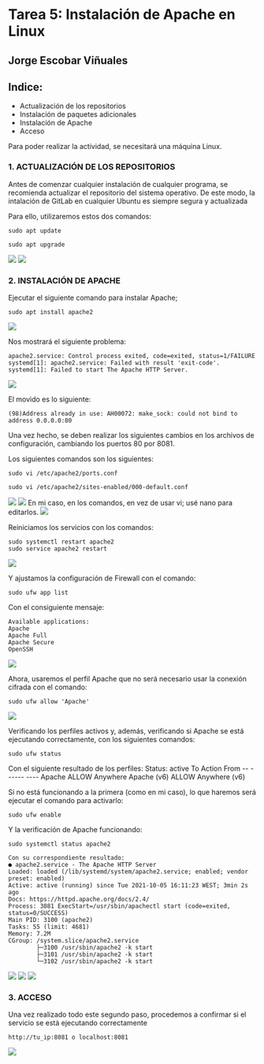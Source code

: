 # Tarea 5: Instalación de Apache en Linux

  ## Jorge Escobar Viñuales

  ## Indice:
 - Actualización de los repositorios
 - Instalación de paquetes adicionales
 - Instalación de Apache
 - Acceso

 Para poder realizar la actividad, se necesitará una máquina Linux.

 ### 1. ACTUALIZACIÓN DE LOS REPOSITORIOS

Antes de comenzar cualquier instalación de cualquier programa, se recomienda actualizar el repositorio del sistema operativo. De este modo, la intalación de GitLab en cualquier Ubuntu es siempre segura y actualizada

Para ello, utilizaremos estos dos comandos:

    sudo apt update

    sudo apt upgrade

![](https://github.com/Jorgeev27/GIT/blob/main/img/Tarea%205%20-%20Instalaci%C3%B3n%20de%20Apache%20en%20Linux/Apache%201.png)
![](https://github.com/Jorgeev27/GIT/blob/main/img/Tarea%205%20-%20Instalaci%C3%B3n%20de%20Apache%20en%20Linux/Apache%202.png)

  ### 2. INSTALACIÓN DE APACHE
Ejecutar el siguiente comando para instalar Apache;

    sudo apt install apache2


![](https://github.com/Jorgeev27/GIT/blob/main/img/Tarea%205%20-%20Instalaci%C3%B3n%20de%20Apache%20en%20Linux/Apache%203.png)

Nos mostrará el siguiente problema:

    apache2.service: Control process exited, code=exited, status=1/FAILURE
    systemd[1]: apache2.service: Failed with result 'exit-code'.
    systemd[1]: Failed to start The Apache HTTP Server.

![](https://github.com/Jorgeev27/GIT/blob/main/img/Tarea%205%20-%20Instalaci%C3%B3n%20de%20Apache%20en%20Linux/Apache%204.png)

El movido es lo siguiente:

    (98)Address already in use: AH00072: make_sock: could not bind to address 0.0.0.0:80

Una vez hecho, se deben realizar los siguientes cambios en los archivos de configuración, cambiando los puertos 80 por 8081.

Los siguientes comandos son los siguientes:

    sudo vi /etc/apache2/ports.conf

    sudo vi /etc/apache2/sites-enabled/000-default.conf

![](https://github.com/Jorgeev27/GIT/blob/main/img/Tarea%205%20-%20Instalaci%C3%B3n%20de%20Apache%20en%20Linux/Apache%205.png)
![](https://github.com/Jorgeev27/GIT/blob/main/img/Tarea%205%20-%20Instalaci%C3%B3n%20de%20Apache%20en%20Linux/Apache%206.png)
En mi caso, en los comandos, en vez de usar vi; usé nano para editarlos.
![](https://github.com/Jorgeev27/GIT/blob/main/img/Tarea%205%20-%20Instalaci%C3%B3n%20de%20Apache%20en%20Linux/Apache%207.png)

Reiniciamos los servicios con los comandos:

    sudo systemctl restart apache2
    sudo service apache2 restart

![](https://github.com/Jorgeev27/GIT/blob/main/img/Tarea%205%20-%20Instalaci%C3%B3n%20de%20Apache%20en%20Linux/Apache%208.png)

Y ajustamos la configuración de Firewall con el comando:

    sudo ufw app list

Con el consiguiente mensaje:

    Available applications:
    Apache
    Apache Full
    Apache Secure
    OpenSSH

![](https://github.com/Jorgeev27/GIT/blob/main/img/Tarea%205%20-%20Instalaci%C3%B3n%20de%20Apache%20en%20Linux/Apache%209.png)

Ahora, usaremos el perfil Apache que no será necesario usar la conexión cifrada con el comando:

    sudo ufw allow 'Apache'

![](https://github.com/Jorgeev27/GIT/blob/main/img/Tarea%205%20-%20Instalaci%C3%B3n%20de%20Apache%20en%20Linux/Apache%209.png)

Verificando los perfiles activos y, además, verificando si Apache se está ejecutando correctamente, con los siguientes comandos:

    sudo ufw status

Con el siguiente resultado de los perfiles:
    Status: active
    To             Action         From
    --             ------         ----
    Apache         ALLOW          Anywhere
    Apache (v6)    ALLOW          Anywhere (v6)

Si no está funcionando a la primera (como en mi caso), lo que haremos será ejecutar el comando para activarlo:

    sudo ufw enable



Y la verificación de Apache funcionando:

    sudo systemctl status apache2

    Con su correspondiente resultado:
    ● apache2.service - The Apache HTTP Server
    Loaded: loaded (/lib/systemd/system/apache2.service; enabled; vendor preset: enabled)
    Active: active (running) since Tue 2021-10-05 16:11:23 WEST; 3min 2s ago
    Docs: https://httpd.apache.org/docs/2.4/
    Process: 3081 ExecStart=/usr/sbin/apachectl start (code=exited, status=0/SUCCESS)
    Main PID: 3100 (apache2)
    Tasks: 55 (limit: 4681)
    Memory: 7.2M
    CGroup: /system.slice/apache2.service
            ├─3100 /usr/sbin/apache2 -k start
            ├─3101 /usr/sbin/apache2 -k start
            └─3102 /usr/sbin/apache2 -k start

![](https://github.com/Jorgeev27/GIT/blob/main/img/Tarea%205%20-%20Instalaci%C3%B3n%20de%20Apache%20en%20Linux/Apache%2010.png)
![](https://github.com/Jorgeev27/GIT/blob/main/img/Tarea%205%20-%20Instalaci%C3%B3n%20de%20Apache%20en%20Linux/Apache%2011.png)
![](https://github.com/Jorgeev27/GIT/blob/main/img/Tarea%205%20-%20Instalaci%C3%B3n%20de%20Apache%20en%20Linux/Apache%2012.png)

 ### 3. ACCESO

 Una vez realizado todo este segundo paso, procedemos a confirmar si el servicio se está ejecutando correctamente

    http://tu_ip:8081 o localhost:8081

![](https://github.com/Jorgeev27/GIT/blob/main/img/Tarea%205%20-%20Instalaci%C3%B3n%20de%20Apache%20en%20Linux/Apache%2013.png)

